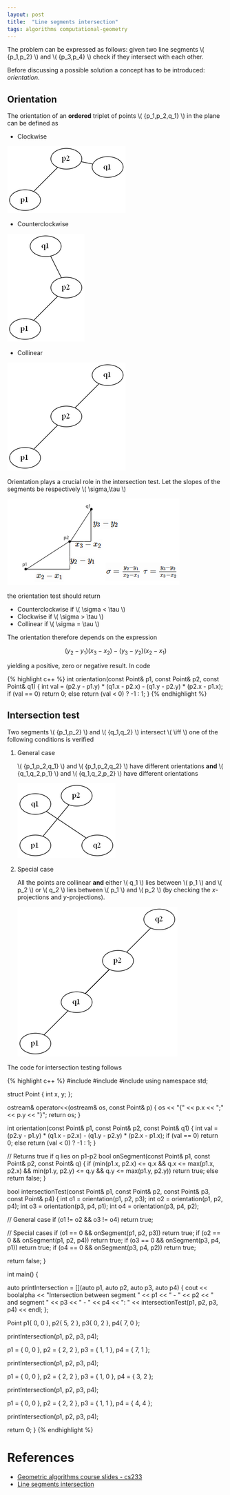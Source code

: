 ```yaml
---
layout: post
title:  "Line segments intersection"
tags: algorithms computational-geometry
---
```


The problem can be expressed as follows: given two line segments \\( {p_1,p_2} \\) and \\( {p_3,p_4} \\) check if they intersect with each other.

Before discussing a possible solution a concept has to be introduced: *orientation*.

Orientation
-----------

The orientation of an **ordered** triplet of points \\( {p_1,p_2,q_1} \\) in the plane can be defined as

* Clockwise

![image](/images/posts/linesegmentintersection1.png)

* Counterclockwise

![image](/images/posts/linesegmentintersection2.png)

* Collinear

![image](/images/posts/linesegmentintersection3.png)

Orientation plays a crucial role in the intersection test. Let the slopes of the segments be respectively \\( \sigma,\tau \\)

![image](/images/posts/linesegmentintersection6.png)

the orientation test should return

* Counterclockwise if \\( \sigma < \tau \\)
* Clockwise if \\( \sigma > \tau \\)
* Collinear if \\( \sigma = \tau \\)

The orientation therefore depends on the expression

$$ (y_2 - y_1)(x_3 - x_2) - (y_3 - y_2)(x_2 - x_1) $$

yielding a positive, zero or negative result. In code

{% highlight c++ %}
int orientation(const Point& p1, const Point& p2, const Point& q1) {
  int val = (p2.y - p1.y) * (q1.x - p2.x) - (q1.y - p2.y) * (p2.x - p1.x);
  if (val == 0)
    return 0;
  else
    return (val < 0) ? -1 : 1;
}
{% endhighlight %}


Intersection test
-----------------

Two segments \\( {p_1,p_2} \\) and \\( {q_1,q_2} \\) intersect \\( \iff \\) one of the following conditions is verified

1. General case

    \\( {p_1,p_2,q_1} \\) and \\( {p_1,p_2,q_2} \\) have different orientations **and** \\( {q_1,q_2,p_1} \\) and \\( {q_1,q_2,p_2} \\) have different orientations

    ![image](/images/posts/linesegmentintersection4.png)

2. Special case

    All the points are collinear **and** either \\( q_1 \\) lies between \\( p_1 \\) and \\( p_2 \\) or \\( q_2 \\) lies between \\( p_1 \\) and \\( p_2 \\) (by checking the *x*-projections and *y*-projections).

    ![image](/images/posts/linesegmentintersection5.png)

The code for intersection testing follows

{% highlight c++ %}
#include <iostream>
#include <string>
#include <algorithm>
using namespace std;

struct Point {
  int x, y;
};

ostream& operator<<(ostream& os, const Point& p) {
  os << "{" << p.x << ";" << p.y << "}";
  return os;
}

int orientation(const Point& p1, const Point& p2, const Point& q1) {
  int val = (p2.y - p1.y) * (q1.x - p2.x) - (q1.y - p2.y) * (p2.x - p1.x);
  if (val == 0)
    return 0;
  else
    return (val < 0) ? -1 : 1;
}

// Returns true if q lies on p1-p2
bool onSegment(const Point& p1, const Point& p2, const Point& q) {
  if (min(p1.x, p2.x) <= q.x && q.x <= max(p1.x, p2.x) 
      && min(p1.y, p2.y) <= q.y && q.y <= max(p1.y, p2.y))
    return true;
  else
    return false;
}

bool intersectionTest(const Point& p1, const Point& p2,
  const Point& p3, const Point& p4) {
  int o1 = orientation(p1, p2, p3);
  int o2 = orientation(p1, p2, p4);
  int o3 = orientation(p3, p4, p1);
  int o4 = orientation(p3, p4, p2);

  // General case
  if (o1 != o2 && o3 != o4)
    return true;

  // Special cases
  if (o1 == 0 && onSegment(p1, p2, p3))
    return true;
  if (o2 == 0 && onSegment(p1, p2, p4))
    return true;
  if (o3 == 0 && onSegment(p3, p4, p1))
    return true;
  if (o4 == 0 && onSegment(p3, p4, p2))
    return true;

  return false;
}

int main() {

  auto printIntersection = [](auto p1, auto p2, auto p3, auto p4) {
    cout << boolalpha << "Intersection between segment " << p1 << " - "
      << p2 << " and segment " << p3 << " - " << p4 << ": " <<
      intersectionTest(p1, p2, p3, p4) << endl;
  };

  Point p1{ 0, 0 }, p2{ 5, 2 }, p3{ 0, 2 }, p4{ 7, 0 };

  printIntersection(p1, p2, p3, p4);

  p1 = { 0, 0 }, p2 = { 2, 2 }, p3 = { 1, 1 }, p4 = { 7, 1 };

  printIntersection(p1, p2, p3, p4);

  p1 = { 0, 0 }, p2 = { 2, 2 }, p3 = { 1, 0 }, p4 = { 3, 2 };

  printIntersection(p1, p2, p3, p4);

  p1 = { 0, 0 }, p2 = { 2, 2 }, p3 = { 1, 1 }, p4 = { 4, 4 };

  printIntersection(p1, p2, p3, p4);

  return 0;
}
{% endhighlight %}


References
==========
- [Geometric algorithms course slides - cs233](http://www.dcs.gla.ac.uk/~pat/52233/slides/Geometry1x1.pdf)
- [Line segments intersection](http://www.geeksforgeeks.org/check-if-two-given-line-segments-intersect/)